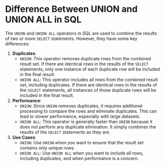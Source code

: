 # Difference Between UNION and UNION ALL in SQL
The `UNION` and `UNION ALL` operators in SQL are used to combine the results of two or more `SELECT` statements. However, they have some key differences:
1. **Duplicates**:
   - `UNION`: This operator removes duplicate rows from the combined result set. If there are identical rows in the results of the `SELECT` statements, only one instance of each duplicate row will be included in the final result.
   - `UNION ALL`: This operator includes all rows from the combined result set, including duplicates. If there are identical rows in the results of the `SELECT` statements, all instances of those duplicate rows will be included in the final result.
2. **Performance**:
   - `UNION`: Since `UNION` removes duplicates, it requires additional processing to compare the rows and eliminate duplicates. This can lead to slower performance, especially with large datasets.
   - `UNION ALL`: This operator is generally faster than `UNION` because it does not perform any duplicate elimination. It simply combines the results of the `SELECT` statements as they are.
3. **Use Cases**:
   - `UNION`: Use `UNION` when you want to ensure that the result set contains only unique rows.
   - `UNION ALL`: Use `UNION ALL` when you want to include all rows, including duplicates, and when performance is a concern.

